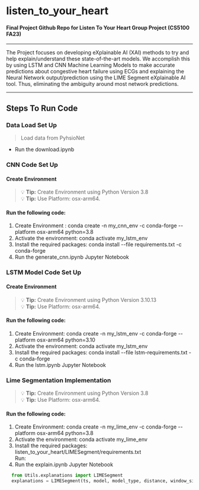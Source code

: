 # listen_to_your_heart <br>
#### Final Project Github Repo for Listen To Your Heart Group Project (CS5100 FA23)
_____________________

The Project focuses on developing eXplainable AI (XAI) methods to try and help explain/understand these state-of-the-art models. We accomplish this by using LSTM and CNN Machine Learning Models to make accurate predictions about congestive heart failure using ECGs and explaining the Neural Network output/prediction using the LIME Segment eXplainable AI tool. Thus, eliminating the ambiguity around most network predictions.
_____________________________
## Steps To Run Code  <br>

### Data Load Set Up  <br>
> Load data from PyhsioNet  <br>
* Run the download.ipynb <br>

### CNN Code Set Up  <br>
#### Create Environment <br>
> :bulb: **Tip:** Create Environment using Python Version 3.8 <br>
> :bulb: **Tip:** Use Platform: osx-arm64. <br>

#### Run the following code: <br>
<ol>
  <li> Create Environment : conda create -n my_cnn_env -c conda-forge --platform osx-arm64 python=3.8 </li>
  <li> Activate the environment: conda activate my_lstm_env </li>
  <li> Install the required packages: conda install --file requirements.txt -c conda-forge</li>
  <li> Run the generate_cnn.ipynb Jupyter Notebook </li>
</ol>

### LSTM Model Code Set Up 
#### Create Environment <br>
> :bulb: **Tip:** Create Environment using Python Version 3.10.13 <br>
> :bulb: **Tip:** Use Platform: osx-arm64. <br>
#### Run the following code: <br>
<ol>
  <li> Create Environment: conda create -n my_lstm_env -c conda-forge --platform osx-arm64 python=3.10 </li>
  <li> Activate the environment: conda activate my_lstm_env</li>
  <li> Install the required packages: conda install --file lstm-requirements.txt -c conda-forge</li>
  <li> Run the lstm.ipynb Jupyter Notebook </li>
</ol>

### Lime Segmentation Implementation 
> :bulb: **Tip:** Create Environment using Python Version 3.8 <br>
> :bulb: **Tip:** Use Platform: osx-arm64. <br>

#### Run the following code: <br>

<ol>
  <li> Create Environment: conda create -n my_lime_env -c conda-forge --platform osx-arm64 python=3.8 </li>
  <li> Activate the environment: conda activate my_lime_env </li>
  <li> Install the required packages: listen_to_your_heart/LIMESegment/requirements.txt </li>
  Run:
  <li> Run the explain.ipynb Jupyter Notebook </li>
</ol>

```python
  from Utils.explanations import LIMESegment
  explanations = LIMESegment(ts, model, model_type, distance, window_size, cp, f)
```



